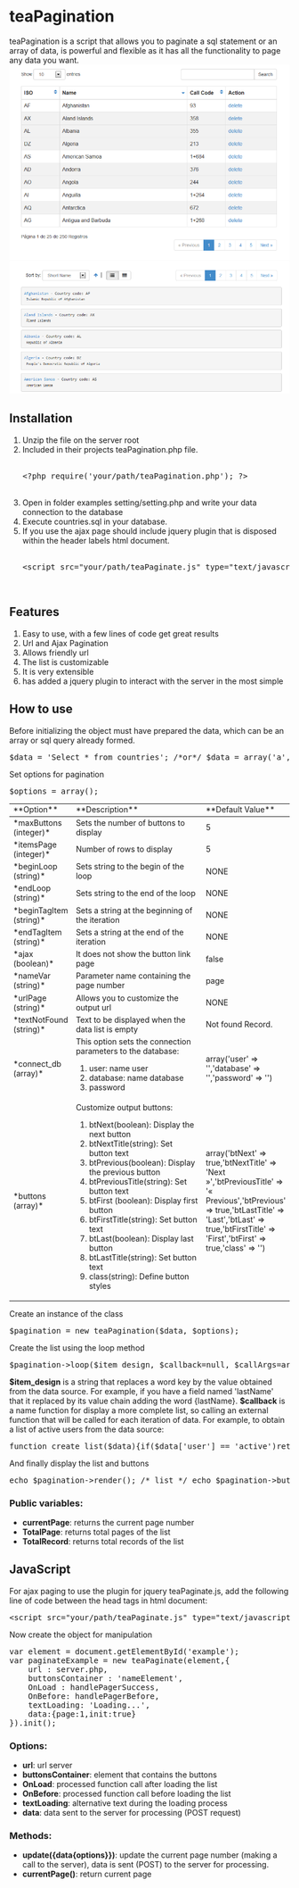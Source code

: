 teaPagination
=============

teaPagination is a script that allows you to paginate a sql statement or an array of data, is powerful and flexible as it has all the functionality to page any data you want.
![Alt text](assets/img/datatable.png)
![Alt text](assets/img/listdata.png)

Installation
------------
<ol>
<li>Unzip the file on the server root</li>
<li>Included in their projects teaPagination.php file. 
<br/><br/>
<pre>&lt;?php require('your/path/teaPagination.php'); ?&gt;</pre>
<br/>
</li>
<li>Open in folder examples setting/setting.php and write your data connection to the database</li>
<li>Execute countries.sql in your database.</li>
<li>If you use the ajax page should include jquery plugin that is disposed within the header labels html document.
<br/><br/> 
<pre>&lt;script src="your/path/teaPaginate.js" type="text/javascript"&gt;&lt;/script&gt;</pre>
<br/>
</li>
</ol>

Features
--------
<ol>
<li>Easy to use, with a few lines of code get great results</li>
<li>Url and Ajax Pagination</li>
<li>Allows friendly url</li>
<li>The list is customizable</li>
<li>It is very extensible</li>
<li>has added a jquery plugin to interact with the server in the most simple</li>
</ol>

How to use
----------

<p>Before initializing the object must have prepared the data, which can be an array or sql query already formed.</p>
<pre>$data = 'Select * from countries'; /*or*/ $data = array('a','b','c','d');</pre>
<p>Set options for pagination</p>
<pre>$options = array();</pre>
<table><tr><td style="width:20%">**Option**</td><td style="width:50%">**Description**</td><td>**Default Value**</td></tr>
<tbody>
    <tr><td>*maxButtons (integer)*</td><td>Sets the number of buttons to display</td><td>5</td></tr>
    <tr><td>*itemsPage (integer)*</td><td>Number of rows to display</td><td>5</td></tr>
    <tr><td>*beginLoop (string)*</td><td>Sets string to the begin of the loop</td><td>NONE</td></tr>
    <tr><td>*endLoop (string)*</td><td>Sets string to the end of the loop</td><td>NONE</td></tr>
    <tr><td>*beginTagItem (string)*</td><td>Sets a string at the beginning of the iteration</td><td>NONE</td></tr>
    <tr><td>*endTagItem (string)*</td><td>Sets a string at the end of the iteration</td><td>NONE</td></tr>
    <tr><td>*ajax (boolean)*</td><td>It does not show the button link page</td><td>false</td></tr>
    <tr><td>*nameVar (string)*</td><td>Parameter name containing the page number</td><td>page</td></tr>
    <tr><td>*urlPage (string)*</td><td>Allows you to customize the output url</td><td>NONE</td></tr>
    <tr><td>*textNotFound (string)*</td><td>Text to be displayed when the data list is empty</td><td>Not found Record.</td></tr>
    <tr><td>*connect_db (array)*</td><td>This option sets the connection parameters to the database:<ol><li>user: name user</li><li>database: name database</li><li>password</li></ol></td><td>array('user' =&gt; '','database' =&gt; '','password' =&gt; '')</td></tr>
    <tr><td>*buttons (array)*</td><td>Customize output buttons:
            <ol>
                <li>btNext(boolean): Display the next button</li>
                <li>btNextTitle(string): Set button text</li>
                <li>btPrevious(boolean): Display the previous button</li>
                <li>btPreviousTitle(string): Set button text</li>
                <li>btFirst (boolean): Display first button</li>
                <li>btFirstTitle(string): Set button text</li>
                <li>btLast(boolean): Display last button</li>
                <li>btLastTitle(string): Set button text</li>
                <li>class(string): Define button styles</li>
            </ol></td><td>array('btNext' =&gt; true,'btNextTitle' =&gt; 'Next »','btPreviousTitle' =&gt; '« Previous','btPrevious' =&gt; true,'btLastTitle' =&gt; 'Last','btLast' =&gt; true,'btFirstTitle' =&gt; 'First','btFirst' =&gt; true,'class' =&gt; '')</td></tr>
</tbody>
</table>
<p>Create an instance of the class</p>
<pre>$pagination = new teaPagination($data, $options);</pre>
<p>Create the list using the loop method</p>
<pre>$pagination-&gt;loop($item_design, $callback=null, $callArgs=array());</pre>
<p><b>$item_design</b> is a string that replaces a word key by the value obtained from the data source. For example, if you have a field named 'lastName' that it replaced by its value chain adding the word {lastName}.
    <b>$callback</b> is a name function for display a more complete list, so calling an external function that will be called for each iteration of data. For example, to obtain a list of active users from the data source:
</p>
<pre>function create_list($data){if($data['user'] == 'active')return '&lt;div&gt;'.$data['name'].'&lt;/div&gt;';}</pre>
<p>And finally display the list and buttons</p>
<pre>echo $pagination-&gt;render(); /* list */ echo $pagination-&gt;buttons(); /* buttons */</pre>
<h3>Public variables:</h3>
<ul>
    <li><b>currentPage</b>: returns the current page number</li>
    <li><b>TotalPage</b>: returns total pages of the list</li>
    <li><b>TotalRecord</b>: returns total records of the list</li>
</ul>

JavaScript
----------
<p>For ajax paging to use the plugin for jquery teaPaginate.js, add the following line of code between the head tags in html document:</p>
<pre>&lt;script src="your/path/teaPaginate.js" type="text/javascript"&gt;&lt;/script&gt;</pre>
<p>Now create the object for manipulation</p>
<pre>var element = document.getElementById('example');
var paginateExample = new teaPaginate(element,{    
    url : server.php,
    buttonsContainer : 'nameElement',
    OnLoad : handlePagerSuccess,
    OnBefore: handlePagerBefore,
    textLoading: 'Loading...',
    data:{page:1,init:true}
}).init();
</pre>
                <h3>Options:</h3>
                <ul>
                    <li><b>url</b>: url server</li>
                    <li><b>buttonsContainer</b>: element that contains the buttons</li>
                    <li><b>OnLoad</b>: processed function call after loading the list</li>
                    <li><b>OnBefore</b>: processed function call before loading the list</li>
                    <li><b>textLoading</b>: alternative text during the loading process</li>
                    <li><b>data</b>: data sent to the server for processing (POST request)</li>
                </ul>
                <h3>Methods:</h3>
                <ul>
                    <li><b>update({data{options}})</b>: update the current page number (making a call to the server), data is sent (POST) to the server for processing.</li>
                    <li><b>currentPage()</b>: return current page</li>
                </ul>
		